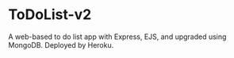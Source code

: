 # ToDoList-v2
A web-based to do list app with Express, EJS, and upgraded using MongoDB. Deployed by Heroku.
